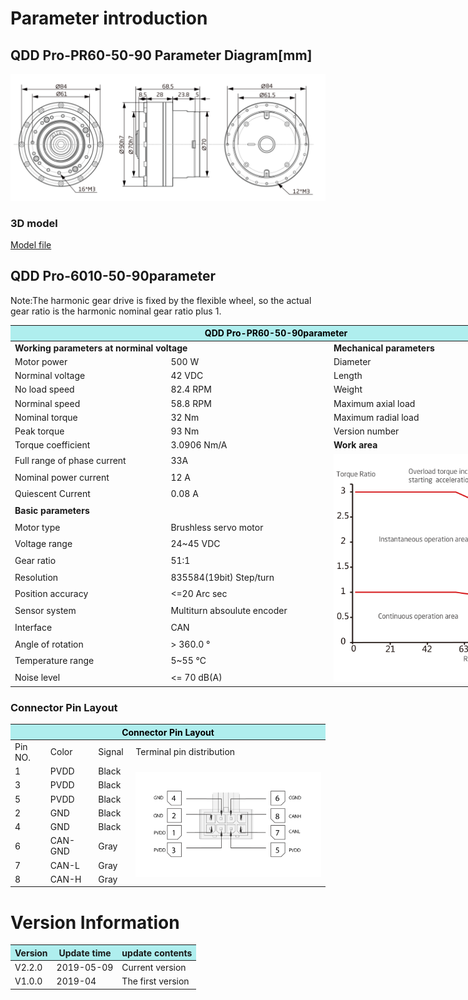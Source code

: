 # Parameter introduction
## QDD Pro-PR60-50-90 Parameter Diagram[mm]
![QDD Pro-PR60-50-90]( ../img/Qddpro_6010_x_90三视图.png )
### 3D model
[Model file]( ../img/QDD_Pro-PR60-50-90_v2_2.step.zip )

## QDD Pro-6010-50-90parameter

Note:The harmonic gear drive is fixed by the flexible wheel, so the actual gear ratio is the harmonic nominal gear ratio plus 1.

<table style="width:850px"><thead><tr><th colspan="4" style="background: PaleTurquoise; color: black;">QDD Pro-PR60-50-90parameter</th></tr></thead><tbody><tr><td colspan="2" width=60%><b>Working parameters at norminal voltage</b></td><td colspan="2" width=40%><b>Mechanical parameters</b></td></tr><tr><td>Motor power</td><td>500 W</td><td>Diameter</td><td>90mm</td></tr><tr><td>Norminal voltage</td><td>42 VDC</td><td>Length</td><td>68.5mm</td></tr><tr><td>No load speed</td><td>82.4 RPM</td><td>Weight</td><td>1.23 Kg</td></tr><tr><td>Norminal speed</td><td>58.8 RPM</td><td>Maximum axial load</td><td>  N</td></tr><tr><td>Nominal torque</td><td>32 Nm</td><td>Maximum radial load</td><td>  N</td></tr><tr><td>Peak torque</td><td>93 Nm</td><td>Version number</td><td>v2.2</td></tr><tr><td>Torque coefficient</td><td>3.0906 Nm/A</td><td colspan="2"><b>Work area</b></td></tr><tr><td>Full range of phase current</td><td>33A</td><td colspan="2" rowspan="15"><img src="../img/QDD Pro-6010-50-90quxian.png" style="width:300px"></td></tr><tr><td>Nominal power current</td><td>12 A</td></tr><tr><td>Quiescent Current</td><td>0.08 A</td></tr><tr><td colspan="2"><b>Basic parameters</b></td></tr><tr><td>Motor type</td><td>Brushless servo motor</td></tr><tr><td>Voltage range</td><td>24~45 VDC</td></tr><tr><td>Gear ratio</td><td>51:1</td></tr><tr><td>Resolution</td><td>835584(19bit) Step/turn</td></tr><tr><td>Position accuracy</td><td><=20 Arc sec</td></tr><tr><td>Sensor system</td><td>Multiturn absoulute encoder</td></tr><tr><td>Interface</td><td>CAN</td></tr><tr><td>Angle of rotation</td><td>> 360.0 °</td></tr><tr><td>Temperature range</td><td>5~55 °C</td></tr><tr><td>Noise level</td><td><= 70 dB(A)</td></tr></tbody></table>

### Connector Pin Layout
<table class="tableizer-table">
<thead><tr class="tableizer-firstrow"><th colspan="4" style="background: PaleTurquoise; color: black;width:800px">Connector Pin Layout</th></tr></thead><tbody><tr><td>Pin NO.</td><td>Color</td><td>Signal</td><td>Terminal pin distribution</td></tr><tr><td>1</td><td>PVDD</td><td>Black</td><td rowspan="9"><img src="../img/配线2-2.png" style="width:450px"></td></tr><tr><td>3</td><td>PVDD</td><td>Black</td></tr><tr><td>5</td><td>PVDD</td><td>Black</td></tr><tr><td>2</td><td>GND</td><td>Black</td></tr><tr><td>4</td><td>GND</td><td>Black</td></tr><tr><td>6</td><td>CAN-GND</td><td>Gray</td></tr><tr><td>7</td><td>CAN-L</td><td>Gray</td></tr><tr><td>8</td><td>CAN-H</td><td>Gray</td></tr></tbody></table>

# Version Information
<table><thead><tr style="background:PaleTurquoise"><th>Version</th><th>	Update time</th><th>	update contents</th></tr></thead><tbody><tr><td>V2.2.0</td><td>2019-05-09</td><td>Current version</td></tr><tr><td>V1.0.0</td><td>2019-04</td><td>The first version</td></tr>
</tbody></table>
